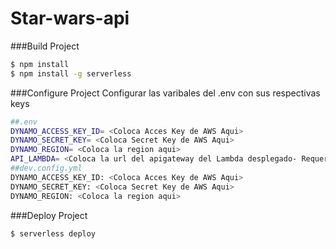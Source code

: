 # Star-wars-api

###Build Project
```bash
$ npm install
$ npm install -g serverless
```
###Configure Project
Configurar las varibales del .env con sus respectivas keys
```bash
##.env
DYNAMO_ACCESS_KEY_ID= <Coloca Acces Key de AWS Aqui>
DYNAMO_SECRET_KEY= <Coloca Secret Key de AWS Aqui>
DYNAMO_REGION= <Coloca la region aqui>
API_LAMBDA= <Coloca la url del apigateway del Lambda desplegado- Requerido para ejecutar el swagger en local>
##dev.config.yml
DYNAMO_ACCESS_KEY_ID: <Coloca Acces Key de AWS Aqui>
DYNAMO_SECRET_KEY: <Coloca Secret Key de AWS Aqui>
DYNAMO_REGION: <Coloca la region aqui>
```

###Deploy Project
```bash
$ serverless deploy
```
